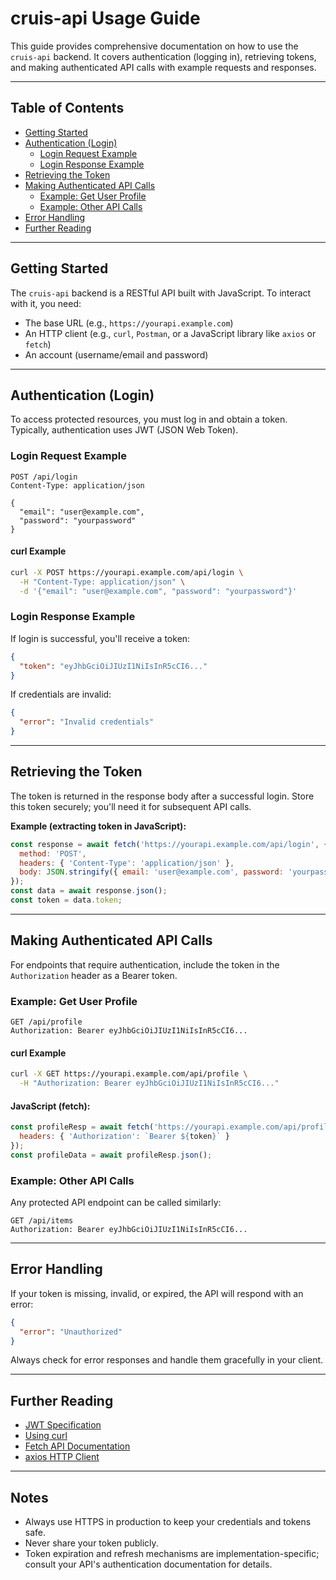 # cruis-api Usage Guide

This guide provides comprehensive documentation on how to use the `cruis-api` backend. It covers authentication (logging in), retrieving tokens, and making authenticated API calls with example requests and responses.

---

## Table of Contents

- [Getting Started](#getting-started)
- [Authentication (Login)](#authentication-login)
  - [Login Request Example](#login-request-example)
  - [Login Response Example](#login-response-example)
- [Retrieving the Token](#retrieving-the-token)
- [Making Authenticated API Calls](#making-authenticated-api-calls)
  - [Example: Get User Profile](#example-get-user-profile)
  - [Example: Other API Calls](#example-other-api-calls)
- [Error Handling](#error-handling)
- [Further Reading](#further-reading)

---

## Getting Started

The `cruis-api` backend is a RESTful API built with JavaScript. To interact with it, you need:

- The base URL (e.g., `https://yourapi.example.com`)
- An HTTP client (e.g., `curl`, `Postman`, or a JavaScript library like `axios` or `fetch`)
- An account (username/email and password)

---

## Authentication (Login)

To access protected resources, you must log in and obtain a token. Typically, authentication uses JWT (JSON Web Token).

### Login Request Example

```http
POST /api/login
Content-Type: application/json

{
  "email": "user@example.com",
  "password": "yourpassword"
}
```

#### curl Example

```sh
curl -X POST https://yourapi.example.com/api/login \
  -H "Content-Type: application/json" \
  -d '{"email": "user@example.com", "password": "yourpassword"}'
```

### Login Response Example

If login is successful, you'll receive a token:

```json
{
  "token": "eyJhbGciOiJIUzI1NiIsInR5cCI6..."
}
```

If credentials are invalid:

```json
{
  "error": "Invalid credentials"
}
```

---

## Retrieving the Token

The token is returned in the response body after a successful login. Store this token securely; you'll need it for subsequent API calls.

**Example (extracting token in JavaScript):**

```javascript
const response = await fetch('https://yourapi.example.com/api/login', {
  method: 'POST',
  headers: { 'Content-Type': 'application/json' },
  body: JSON.stringify({ email: 'user@example.com', password: 'yourpassword' })
});
const data = await response.json();
const token = data.token;
```

---

## Making Authenticated API Calls

For endpoints that require authentication, include the token in the `Authorization` header as a Bearer token.

### Example: Get User Profile

```http
GET /api/profile
Authorization: Bearer eyJhbGciOiJIUzI1NiIsInR5cCI6...
```

#### curl Example

```sh
curl -X GET https://yourapi.example.com/api/profile \
  -H "Authorization: Bearer eyJhbGciOiJIUzI1NiIsInR5cCI6..."
```

#### JavaScript (fetch):

```javascript
const profileResp = await fetch('https://yourapi.example.com/api/profile', {
  headers: { 'Authorization': `Bearer ${token}` }
});
const profileData = await profileResp.json();
```

### Example: Other API Calls

Any protected API endpoint can be called similarly:

```http
GET /api/items
Authorization: Bearer eyJhbGciOiJIUzI1NiIsInR5cCI6...
```

---

## Error Handling

If your token is missing, invalid, or expired, the API will respond with an error:

```json
{
  "error": "Unauthorized"
}
```

Always check for error responses and handle them gracefully in your client.

---

## Further Reading

- [JWT Specification](https://jwt.io/)
- [Using curl](https://curl.se/docs/manpage.html)
- [Fetch API Documentation](https://developer.mozilla.org/en-US/docs/Web/API/Fetch_API/Using_Fetch)
- [axios HTTP Client](https://github.com/axios/axios)

---

## Notes

- Always use HTTPS in production to keep your credentials and tokens safe.
- Never share your token publicly.
- Token expiration and refresh mechanisms are implementation-specific; consult your API's authentication documentation for details.
